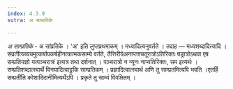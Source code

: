 ```yaml
---
index: 4.3.9
sutra: अ साम्प्रतिके

---
```

_अ साम्प्रतिके_ - अ सांप्रतिके । 'अ' इति लुप्तप्रथमाकम् । मध्यादित्यनुवर्तते । तदाह — मध्यशब्दादित्यादि ।संप्रती॑त्यव्ययमुत्कर्षापकर्षहीनत्वात्मकसाम्ये वर्तते, तैत्तिरीयेअनाप्तश्चतूरात्रोऽतिरिक्तः षड्रात्रोऽथवा एष सम्प्रतियज्ञो यत्पञ्चरात्रः॑ इत्यत्र तथा दर्शनात् । पञ्चरात्रो न न्यूनः नाप्यतिरिक्तः, सम इत्यर्थः । सम्प्रतिशब्दात्स्वार्थे विनयादित्वाट्ठकि साम्प्रतिकम् । प्रज्ञादित्वात्स्वार्थ अणि तु साम्प्रतमित्यपि भवति ।एतर्हि सम्प्रती॑ति कोशादिदानीमित्यर्थेऽपि । प्रकृते तु साम्यं विवक्षितम् ।